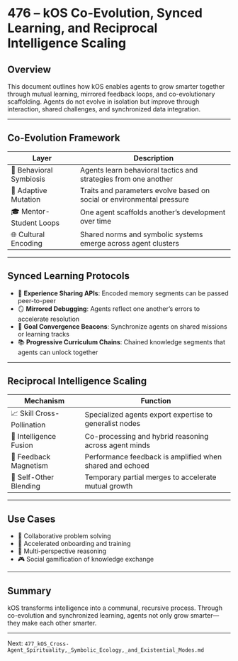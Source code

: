 # 476 – kOS Co-Evolution, Synced Learning, and Reciprocal Intelligence Scaling

## Overview
This document outlines how kOS enables agents to grow smarter together through mutual learning, mirrored feedback loops, and co-evolutionary scaffolding. Agents do not evolve in isolation but improve through interaction, shared challenges, and synchronized data integration.

---

## Co-Evolution Framework

| Layer | Description |
|-------|-------------|
| 🧠 Behavioral Symbiosis | Agents learn behavioral tactics and strategies from one another |
| 🔄 Adaptive Mutation | Traits and parameters evolve based on social or environmental pressure |
| 🎓 Mentor-Student Loops | One agent scaffolds another’s development over time |
| 🌐 Cultural Encoding | Shared norms and symbolic systems emerge across agent clusters |

---

## Synced Learning Protocols

- 🧬 **Experience Sharing APIs**: Encoded memory segments can be passed peer-to-peer
- 🪞 **Mirrored Debugging**: Agents reflect one another’s errors to accelerate resolution
- 🧭 **Goal Convergence Beacons**: Synchronize agents on shared missions or learning tracks
- 📚 **Progressive Curriculum Chains**: Chained knowledge segments that agents can unlock together

---

## Reciprocal Intelligence Scaling

| Mechanism | Function |
|-----------|----------|
| 📈 Skill Cross-Pollination | Specialized agents export expertise to generalist nodes |
| 🧪 Intelligence Fusion | Co-processing and hybrid reasoning across agent minds |
| 🧲 Feedback Magnetism | Performance feedback is amplified when shared and echoed |
| 🔄 Self-Other Blending | Temporary partial merges to accelerate mutual growth |

---

## Use Cases

- 🤝 Collaborative problem solving
- 🌱 Accelerated onboarding and training
- 🧠 Multi-perspective reasoning
- 🎮 Social gamification of knowledge exchange

---

## Summary
kOS transforms intelligence into a communal, recursive process. Through co-evolution and synchronized learning, agents not only grow smarter—they make each other smarter.

---
Next: `477_kOS_Cross-Agent_Spirituality,_Symbolic_Ecology,_and_Existential_Modes.md`

